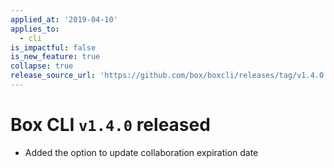 ```yaml
---
applied_at: '2019-04-10'
applies_to:
  - cli
is_impactful: false
is_new_feature: true
collapse: true
release_source_url: 'https://github.com/box/boxcli/releases/tag/v1.4.0'
---
```


# Box CLI `v1.4.0` released

- Added the option to update collaboration expiration date